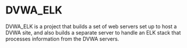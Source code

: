 # DVWA_ELK
DVWA_ELK is a project that builds a set of web servers set up to host a DVWA site, and also builds a separate server to handle an ELK stack that processes information from the DVWA servers.
